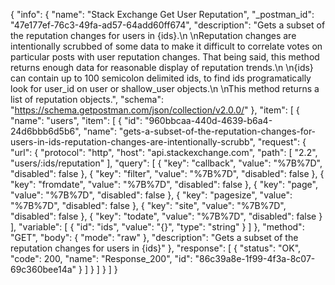 {
  "info": {
    "name": "Stack Exchange Get User Reputation",
    "_postman_id": "47e177ef-76c3-49fa-ad57-64add60ff674",
    "description": "Gets a subset of the reputation changes for users in {ids}.\n \nReputation changes are intentionally scrubbed of some data to make it difficult to correlate votes on particular posts with user reputation changes. That being said, this method returns enough data for reasonable display of reputation trends.\n \n{ids} can contain up to 100 semicolon delimited ids, to find ids programatically look for user_id on user or shallow_user objects.\n \nThis method returns a list of reputation objects.",
    "schema": "https://schema.getpostman.com/json/collection/v2.0.0/"
  },
  "item": [
    {
      "name": "users",
      "item": [
        {
          "id": "960bbcaa-440d-4639-b6a4-24d6bbb6d5b6",
          "name": "gets-a-subset-of-the-reputation-changes-for-users-in-ids-reputation-changes-are-intentionally-scrubb",
          "request": {
            "url": {
              "protocol": "http",
              "host": "api.stackexchange.com",
              "path": [
                "2.2",
                "users/:ids/reputation"
              ],
              "query": [
                {
                  "key": "callback",
                  "value": "%7B%7D",
                  "disabled": false
                },
                {
                  "key": "filter",
                  "value": "%7B%7D",
                  "disabled": false
                },
                {
                  "key": "fromdate",
                  "value": "%7B%7D",
                  "disabled": false
                },
                {
                  "key": "page",
                  "value": "%7B%7D",
                  "disabled": false
                },
                {
                  "key": "pagesize",
                  "value": "%7B%7D",
                  "disabled": false
                },
                {
                  "key": "site",
                  "value": "%7B%7D",
                  "disabled": false
                },
                {
                  "key": "todate",
                  "value": "%7B%7D",
                  "disabled": false
                }
              ],
              "variable": [
                {
                  "id": "ids",
                  "value": "{}",
                  "type": "string"
                }
              ]
            },
            "method": "GET",
            "body": {
              "mode": "raw"
            },
            "description": "Gets a subset of the reputation changes for users in {ids}"
          },
          "response": [
            {
              "status": "OK",
              "code": 200,
              "name": "Response_200",
              "id": "86c39a8e-1f99-4f3a-8c07-69c360bee14a"
            }
          ]
        }
      ]
    }
  ]
}